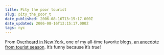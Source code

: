 ```yaml
---
title: Pity the poor tourist
slug: pity_the_poor_t
date_published: 2006-08-16T13:15:17.000Z
date_updated: 2006-08-16T13:15:17.000Z
tags: nyc
---
```


From [Overheard in New York](http://www.overheardinnewyork.com/), one of my all-time favorite blogs, [an anecdote from tourist season](http://www.overheardinnewyork.com/archives/006612.html). It’s funny because it’s *true*!
